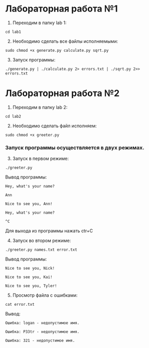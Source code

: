 # Лабораторная работа №1
1. Переходим в папку lab 1:
```
cd lab1
```
2. Необходимо сделать все файлы исполняемыми:
 ```
sudo chmod +x generate.py calculate.py sqrt.py
```
3. Запуск программы:
```
./generate.py | ./calculate.py 2> errors.txt | ./sqrt.py 2>> errors.txt
```
# Лабораторная работа №2
1. Переходим в папку lab 2:
```
cd lab2
```
2. Необходимо сделать файл исполняем:
 ```
sudo chmod +x greeter.py
```
### Запуск программы осуществляется в двух режимах.

3. Запуск в первом режиме:
```
./greeter.py
```
Вывод программы:
```
Hey, what's your name?

Ann

Nice to see you, Ann!

Hey, what's your name?

^C
```
Для выхода из программы нажать ctr+C 

4. Запуск во втором режиме:
```
./greeter.py names.txt error.txt
```

Вывод программы:
```
Nice to see you, Nick!

Nice to see you, Kai!

Nice to see you, Tyler!
```

5. Просмотр файла с ошибками:
```
cat error.txt 
```
Вывод:
```
Ошибка: logan - недопустимое имя.

Ошибка: P33tr - недопустимое имя.

Ошибка: 321 - недопустимое имя.
```

